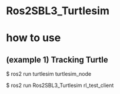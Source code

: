 # Ros2SBL3_Turtlesim

# how to use
## (example 1) Tracking Turtle

$ ros2 run turtlesim turtlesim_node

$ ros2 run Ros2SBL3_Turtlesim rl_test_client 
